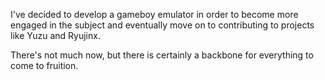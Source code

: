 I've decided to develop a gameboy emulator in order to become more engaged in the subject and eventually move on to contributing to projects
like Yuzu and Ryujinx. 

There's not much now, but there is certainly a backbone for everything to come to fruition. 
